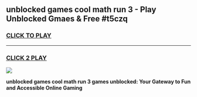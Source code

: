 
## unblocked games cool math run 3 - Play Unblocked Gmaes & Free #t5czq
<h3>
<a href="https://premium.freeplayer.one?title=unblocked_games_cool_math_run_3&ref=01M">CLICK TO PLAY</a></h3>
<hr>

<h3>
<a href="https://premium.freeplayer.one?title=unblocked_games_cool_math_run_3&ref=01M">CLICK 2 PLAY</a>
  
</h3>

<a href="https://premium.freeplayer.one?title=unblocked_games_cool_math_run_3&ref=01M"><img src="https://clearcache.store/games.png"></a>


**unblocked games cool math run 3 games unblocked: Your Gateway to Fun and Accessible Online Gaming**
